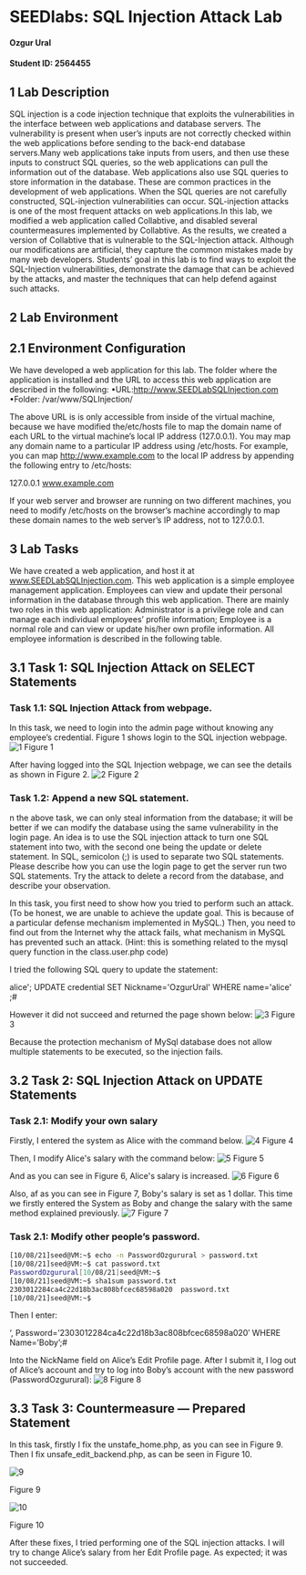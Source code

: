 # SEEDlabs: SQL Injection Attack Lab

#### Ozgur Ural
#### Student ID: 2564455

## 1 Lab Description

SQL injection is a code injection technique that exploits the vulnerabilities in the interface between web applications and database servers. The vulnerability is present when user’s inputs are not correctly checked within the web applications before sending to the back-end database servers.Many web applications take inputs from users, and then use these inputs to construct SQL queries, so the web applications can pull the information out of the database. Web applications also use SQL queries to store information in the database. These are common practices in the development of web applications. When the SQL queries are not carefully constructed, SQL-injection vulnerabilities can occur. SQL-injection attacks is one of the most frequent attacks on web applications.In this lab, we modified a web application called Collabtive, and disabled several countermeasures implemented by Collabtive. As the results, we created a version of Collabtive that is vulnerable to the SQL-Injection attack. Although our modifications are artificial, they capture the common mistakes made  by  many  web  developers.  Students’  goal  in  this  lab  is  to  find  ways  to  exploit  the  SQL-Injection vulnerabilities, demonstrate the damage that can be achieved by the attacks, and master the techniques that can help defend against such attacks.

##  2 Lab Environment

## 2.1 Environment Configuration
We have developed a web application for this lab. The folder where the application is installed and the URL to access this web application are described in the following:
•URL:http://www.SEEDLabSQLInjection.com
•Folder: /var/www/SQLInjection/

The above URL is is only accessible from inside of the virtual machine, because we have modified the/etc/hosts file to map the domain name of each URL to the virtual machine’s local IP address (127.0.0.1). You  may  map  any  domain  name  to  a  particular  IP  address  using  /etc/hosts.  For  example,  you  can  map http://www.example.com to the local IP address by appending the following entry to /etc/hosts:

127.0.0.1 www.example.com

If your web server and browser are running on two different machines, you need to modify /etc/hosts on the browser’s machine accordingly to map these domain names to the web server’s IP address, not to 127.0.0.1.

## 3 Lab Tasks
We have created a web application, and host it at www.SEEDLabSQLInjection.com. This web application is a simple employee management application. Employees can view and update their personal information in the database through this web application. There are mainly two roles in this web application: Administrator is a privilege role and can manage each individual employees’ profile information; Employee is a normal role and can view or update his/her own profile information. All employee information is described in the following table.

## 3.1 Task 1: SQL Injection Attack on SELECT Statements
### Task 1.1: SQL Injection Attack from webpage. 
In this task, we need to login into the admin page without knowing any employee’s credential. Figure 1 shows
login to the SQL injection webpage.
![1](./lab3-screenshots/1.png)
Figure 1 

After having logged into the SQL Injection webpage, we can see the details as shown in Figure 2.
![2](./lab3-screenshots/2.png)
Figure 2 

### Task 1.2: Append a new SQL statement. 
n the above task, we can only steal information from the database; it will be better if we can modify the database using the same vulnerability in the login page. An idea is to use the SQL injection attack to turn one SQL statement into two, with the second one being the update or delete statement. In SQL, semicolon (;) is used to separate two SQL statements. Please describe how you can use the login page to get the server run two SQL statements. Try the attack to delete a record from the database, and describe your observation.

In this task, you first need to show how you tried to perform such an attack. (To be honest, we are unable to achieve the update goal. This is because of a particular defense mechanism implemented in MySQL.) Then, you need to find out from the Internet why the attack fails, what mechanism in MySQL has prevented such an attack. (Hint: this is something related to the mysql query function in the class.user.php code)

I tried the following SQL query to update the statement:

alice'; UPDATE credential SET Nickname='OzgurUral' WHERE name='alice' ;#

However it did not succeed and returned the page shown below:
![3](./lab3-screenshots/3.png)
Figure 3 

Because the protection mechanism of MySql database does not allow multiple statements to be executed, so the injection fails.


## 3.2 Task 2: SQL Injection Attack on UPDATE Statements
### Task 2.1: Modify your own salary
Firstly, I entered the system as Alice with the command below.
![4](./lab3-screenshots/4.png)
Figure 4

Then, I modify Alice's salary with the command below:
![5](./lab3-screenshots/5.png)
Figure 5

And as you can see in Figure 6, Alice's salary is increased.
![6](./lab3-screenshots/6.png)
Figure 6

Also, af as you can see in Figure 7, Boby's salary is set as 1 dollar. This time we firstly entered the System as Boby and change the salary with the same method explained previously.
![7](./lab3-screenshots/7.png)
Figure 7

### Task 2.1: Modify other people’s password.

```sh
[10/08/21]seed@VM:~$ echo -n PasswordOzgurural > password.txt
[10/08/21]seed@VM:~$ cat password.txt
PasswordOzgurural[10/08/21]seed@VM:~$ 
[10/08/21]seed@VM:~$ sha1sum password.txt
2303012284ca4c22d18b3ac808bfcec68598a020  password.txt
[10/08/21]seed@VM:~$ 
```
Then I enter:

‘, Password=’2303012284ca4c22d18b3ac808bfcec68598a020′ WHERE Name=’Boby’;#

Into the NickName field on Alice’s Edit Profile page.
After I submit it, I log out of Alice’s account and try to log into Boby’s account with the new password (PasswordOzgurural):
![8](./lab3-screenshots/8.png)
Figure 8

## 3.3 Task 3: Countermeasure — Prepared Statement


In this task, firstly I fix the unstafe_home.php, as you can see in Figure 9. Then I fix unsafe_edit_backend.php, as can be seen in Figure 10.

![9](./lab3-screenshots/9.png)

Figure 9

![10](./lab3-screenshots/10.png)

Figure 10

After these fixes, I tried performing one of the SQL injection attacks. I will try to change Alice’s salary from her Edit Profile page. As expected; it was not succeeded.




